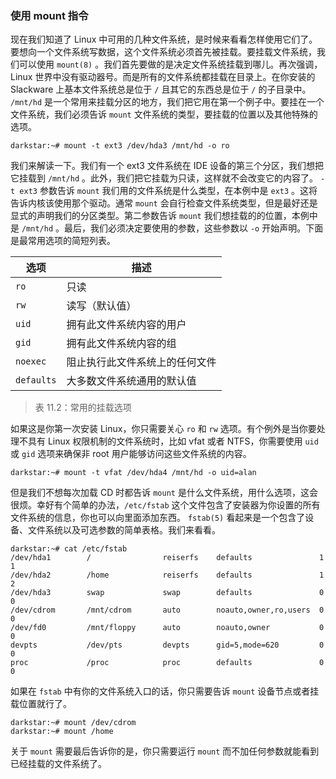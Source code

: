 ### 使用 mount 指令

现在我们知道了 Linux 中可用的几种文件系统，是时候来看看怎样使用它们了。要想向一个文件系统写数据，这个文件系统必须首先被挂载。要挂载文件系统，我们可以使用 `mount(8)` 。我们首先要做的是决定文件系统挂载到哪儿。再次强调，Linux 世界中没有驱动器号。而是所有的文件系统都挂载在目录上。在你安装的 Slackware 上基本文件系统总是位于 `/` 且其它的东西总是位于 `/` 的子目录中。 `/mnt/hd` 是一个常用来挂载分区的地方，我们把它用在第一个例子中。要挂在一个文件系统，我们必须告诉 `mount` 文件系统的类型，要挂载的位置以及其他特殊的选项。

```
darkstar:~# mount -t ext3 /dev/hda3 /mnt/hd -o ro
```

我们来解读一下。我们有一个 ext3 文件系统在 IDE 设备的第三个分区，我们想把它挂载到 `/mnt/hd` 。此外，我们把它挂载为只读，这样就不会改变它的内容了。 `-t ext3` 参数告诉 `mount` 我们用的文件系统是什么类型，在本例中是 `ext3` 。这将告诉内核该使用那个驱动。通常 `mount` 会自行检查文件系统类型，但是最好还是显式的声明我们的分区类型。第二参数告诉 `mount` 我们想挂载的的位置，本例中是 `/mnt/hd` 。最后，我们必须决定要使用的参数，这些参数以 `-o` 开始声明。下面是最常用选项的简短列表。

| 选项       | 描述                           |
| ---------- | ------------------------------ |
| `ro`       | 只读                           |
| `rw`       | 读写（默认值）                 |
| `uid`      | 拥有此文件系统内容的用户       |
| `gid`      | 拥有此文件系统内容的组         |
| `noexec`   | 阻止执行此文件系统上的任何文件 |
| `defaults` | 大多数文件系统通用的默认值     |

> 表 11.2：常用的挂载选项

如果这是你第一次安装 Linux，你只需要关心 `ro` 和 `rw` 选项。有个例外是当你要处理不具有 Linux 权限机制的文件系统时，比如 vfat 或者 NTFS，你需要使用 `uid` 或 `gid` 选项来确保非 root 用户能够访问这些文件系统的内容。

```
darkstar:~# mount -t vfat /dev/hda4 /mnt/hd -o uid=alan
```

但是我们不想每次加载 CD 时都告诉 `mount` 是什么文件系统，用什么选项，这会很烦。幸好有个简单的办法，`/etc/fstab` 这个文件包含了安装器为你设置的所有文件系统的信息，你也可以向里面添加东西。 `fstab(5)` 看起来是一个包含了设备、文件系统以及可选参数的简单表格。我们来看看。

```
darkstar:~# cat /etc/fstab
/dev/hda1        /                reiserfs    defaults               1   1
/dev/hda2        /home            reiserfs    defaults               1   2
/dev/hda3        swap             swap        defaults               0   0
/dev/cdrom       /mnt/cdrom       auto        noauto,owner,ro,users  0   0
/dev/fd0         /mnt/floppy      auto        noauto,owner           0   0
devpts           /dev/pts         devpts      gid=5,mode=620         0   0
proc             /proc            proc        defaults               0   0
```

如果在 `fstab` 中有你的文件系统入口的话，你只需要告诉 `mount` 设备节点或者挂载位置就行了。

```
darkstar:~# mount /dev/cdrom
darkstar:~# mount /home
```

关于 `mount` 需要最后告诉你的是，你只需要运行 `mount` 而不加任何参数就能看到已经挂载的文件系统了。

